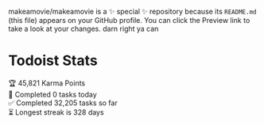 makeamovie/makeamovie is a ✨ special ✨ repository because its `README.md` (this file) appears on your GitHub profile.
You can click the Preview link to take a look at your changes. darn right ya can

# Todoist Stats

<!-- TODO-IST:START -->
🏆  45,821 Karma Points           
🌸  Completed 0 tasks today           
✅  Completed 32,205 tasks so far           
⏳  Longest streak is 328 days
<!-- TODO-IST:END -->